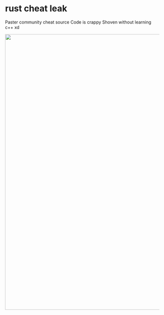 # rust cheat leak

Paster community cheat source Code is crappy Shoven without learning c++ xd

<img width=900 src="https://cdn.discordapp.com/attachments/1001892543929253980/1025441412981997598/unknown.png">
